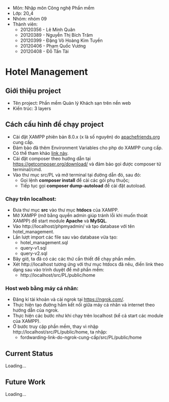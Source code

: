 - Môn: Nhập môn Công nghệ Phần mềm 
- Lớp: 20_4
- Nhóm: nhóm 09
- Thành viên:
    - 20120356 - Lê Minh Quân
    - 20120389 - Nguyễn Thị Bích Trâm
    - 20120399 - Đặng Võ Hoàng Kim Tuyền
    - 20120406 - Phạm Quốc Vương
    - 20120408 - Đỗ Tấn Tài

# Hotel Management

## Giới thiệu project
- Tên project: Phần mềm Quản lý Khách sạn trên nền web 
- Kiến trúc: 3 layers

## Cách cấu hình để chạy project
- Cài đặt XAMPP phiên bản 8.0.x (x là số nguyên) do [apachefriends.org](https://www.apachefriends.org/download.html) cung cấp.
- Đảm bảo đã thêm Environment Variables cho php do XAMPP cung cấp. Có thể tham khảo [link này](https://dinocajic.medium.com/add-xampp-php-to-environment-variables-in-windows-10-af20a765b0ce).
- Cài đặt composer theo hướng dẫn tại https://getcomposer.org/download/ và đảm bảo gọi được composer từ terminal/cmd.
- Vào thư mục src/PL và mở terminal tại đường dẫn đó, sau đó:
    - Gọi lệnh **composer install** để cài các gói phụ thuộc;
    - Tiếp tục gọi **composer dump-autoload** để cài đặt autoload.

### Chạy trên localhost:
- Đưa thư mục **src** vào thư mục **htdocs** của XAMPP.
- Mở XAMPP (mở bằng quyền admin giúp tránh lỗi khi muốn thoát XAMPP) để start module **Apache** và **MySQL**.
- Vào http://localhost/phpmyadmin/ và tạo database với tên hotel_management.
- Lần lượt import các file sau vào database vừa tạo:
    - hotel_management.sql
    - query-v1.sql
    - query-v2.sql
- Bây giờ, ta đã có các các thứ cần thiết để chạy phần mềm.
- Xét http://localhost tương ứng với thư mục htdocs đã nêu, điền link theo dạng sau vào trình duyệt để mở phần mềm:
    - http://localhost/src/PL/public/home

### Host web bằng máy cá nhân:
- Đăng kí tài khoản và cài ngrok tại https://ngrok.com/.
- Thực hiện tạo đường hầm kết nối giữa máy cá nhân và internet theo hướng dẫn của ngrok.
- Thực hiện các bước như khi chạy trên localhost (kể cả start các module của XAMPP).
- Ở bước truy cập phần mềm, thay vì nhập http://localhost/src/PL/public/home, ta nhập:
    - fordwarding-link-do-ngrok-cung-cấp/src/PL/public/home

## Current Status
Loading...

## Future Work
Loading...